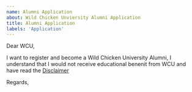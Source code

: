 ```yaml
---
name: Alumni Application
about: Wild Chicken Unviersity Alumni Application
title: Alumni Application
labels: 'Application'
---
```


Dear WCU,

I want to register and become a Wild Chicken University Alumni, I understand that I would not receive educational benenit from WCU and have read the [Disclaimer](https://wcu.edu.pl/pages/disclaimer)

Regards,  
<YourID>